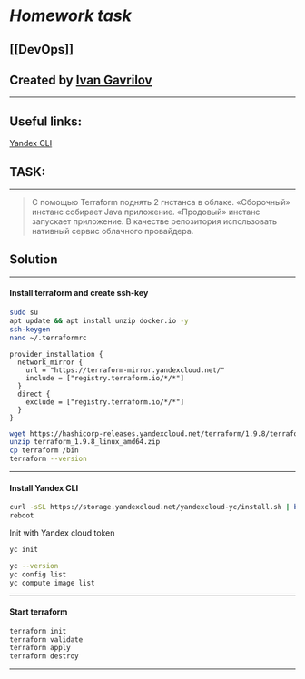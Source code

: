 # ***Homework task***

## [[DevOps]]


## Created by [Ivan Gavrilov](https://github.com/ivangavrilov-viii)
---
## Useful links:
[Yandex CLI](https://yandex.cloud/ru/docs/cli/quickstart#linux_1)


## TASK:
---
> С помощью Terraform поднять 2 гнстанса в облаке. «Сборочный» инстанс собирает Java приложение. «Продовый» инстанс запускает приложение. В качестве репозитория использовать нативный сервис облачного провайдера.

## Solution
---
#### Install terraform and create ssh-key
```bash
sudo su
apt update && apt install unzip docker.io -y
ssh-keygen
nano ~/.terraformrc
```

```nano
provider_installation {
  network_mirror {
    url = "https://terraform-mirror.yandexcloud.net/"
    include = ["registry.terraform.io/*/*"]
  }
  direct {
    exclude = ["registry.terraform.io/*/*"]
  }
}
```

```bash
wget https://hashicorp-releases.yandexcloud.net/terraform/1.9.8/terraform_1.9.8_linux_amd64.zip
unzip terraform_1.9.8_linux_amd64.zip
cp terraform /bin
terraform --version
```
---
#### Install Yandex CLI
```bash
curl -sSL https://storage.yandexcloud.net/yandexcloud-yc/install.sh | bash
reboot
```

Init with Yandex cloud token
```bash
yc init
```

```bash
yc --version
yc config list
yc compute image list
```
---
#### Start terraform
```bash
terraform init
terraform validate
terraform apply
terraform destroy
```
---
